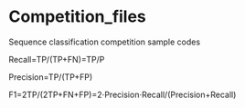 # Competition_files
Sequence classification competition sample codes

Recall=TP/(TP+FN)=TP/P

Precision=TP/(TP+FP)

F1=2TP/(2TP+FN+FP)=2⋅Precision⋅Recall/(Precision+Recall)
